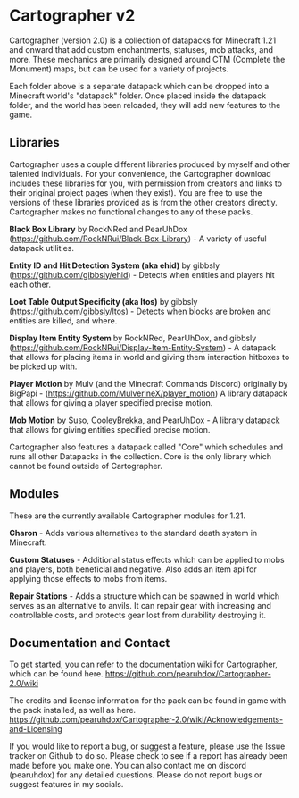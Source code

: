 # Cartographer v2
Cartographer (version 2.0) is a collection of datapacks for Minecraft 1.21 and onward that add custom enchantments, statuses, mob attacks, and more. These mechanics are primarily designed around CTM (Complete the Monument) maps, but can be used for a variety of projects.

Each folder above is a separate datapack which can be dropped into a Minecraft world's "datapack" folder. Once placed inside the datapack folder, and the world has been reloaded, they will add new features to the game.

## Libraries

Cartographer uses a couple different libraries produced by myself and other talented individuals. For your convenience, the Cartographer download includes these libraries for you, with permission from creators and links to their original project pages (when they exist). You are free to use the versions of these libraries provided as is from the other creators directly. Cartographer makes no functional changes to any of these packs.

**Black Box Library** by RockNRed and PearUhDox (https://github.com/RockNRui/Black-Box-Library) - A variety of useful datapack utilities.

**Entity ID and Hit Detection System (aka ehid)** by gibbsly (https://github.com/gibbsly/ehid) - Detects when entities and players hit each other.

**Loot Table Output Specificity (aka ltos)** by gibbsly (https://github.com/gibbsly/ltos) - Detects when blocks are broken and entities are killed, and where.

**Display Item Entity System** by RockNRed, PearUhDox, and gibbsly (https://github.com/RockNRui/Display-Item-Entity-System) - A datapack that allows for placing items in world and giving them interaction hitboxes to be picked up with.

**Player Motion** by Mulv (and the Minecraft Commands Discord) originally by BigPapi - (https://github.com/MulverineX/player_motion) A library datapack that allows for giving a player specified precise motion.

**Mob Motion** by Suso, CooleyBrekka, and PearUhDox - A library datapack that allows for giving entities specified precise motion.

Cartographer also features a datapack called "Core" which schedules and runs all other Datapacks in the collection. Core is the only library which cannot be found outside of Cartographer.

## Modules

These are the currently available Cartographer modules for 1.21.

**Charon** - Adds various alternatives to the standard death system in Minecraft.

**Custom Statuses** - Additional status effects which can be applied to mobs and players, both beneficial and negative. Also adds an item api for applying those effects to mobs from items.

**Repair Stations** - Adds a structure which can be spawned in world which serves as an alternative to anvils. It can repair gear with increasing and controllable costs, and protects gear lost from durability destroying it.

## Documentation and Contact

To get started, you can refer to the documentation wiki for Cartographer, which can be found here.
https://github.com/pearuhdox/Cartographer-2.0/wiki

The credits and license information for the pack can be found in game with the pack installed, as well as here.
https://github.com/pearuhdox/Cartographer-2.0/wiki/Acknowledgements-and-Licensing

If you would like to report a bug, or suggest a feature, please use the Issue tracker on Github to do so. Please check to see if a report has already been made before you make one. You can also contact me on discord (pearuhdox) for any detailed questions. Please do not report bugs or suggest features in my socials.
